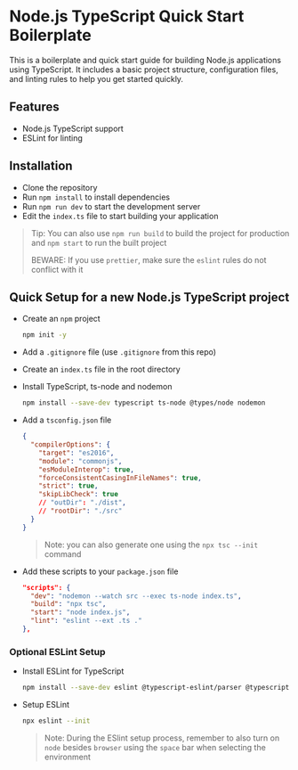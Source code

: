 # Node.js TypeScript Quick Start Boilerplate

This is a boilerplate and quick start guide for building Node.js applications using TypeScript. It includes a basic project structure, configuration files, and linting rules to help you get started quickly.

## Features

- Node.js TypeScript support
- ESLint for linting

## Installation

- Clone the repository
- Run `npm install` to install dependencies
- Run `npm run dev` to start the development server
- Edit the `index.ts` file to start building your application

> Tip: You can also use `npm run build` to build the project for production and `npm start` to run the built project
>
> BEWARE: If you use `prettier`, make sure the `eslint` rules do not conflict with it

## Quick Setup for a new Node.js TypeScript project

- Create an `npm` project

  ```bash
  npm init -y
  ```

- Add a `.gitignore` file (use `.gitignore` from this repo)
- Create an `index.ts` file in the root directory
- Install TypeScript, ts-node and nodemon

  ```bash
  npm install --save-dev typescript ts-node @types/node nodemon
  ```

- Add a `tsconfig.json` file

  ```json
  {
    "compilerOptions": {
      "target": "es2016",
      "module": "commonjs",
      "esModuleInterop": true,
      "forceConsistentCasingInFileNames": true,
      "strict": true,
      "skipLibCheck": true
      // "outDir": "./dist",
      // "rootDir": "./src"
    }
  }
  ```

  > Note: you can also generate one using the `npx tsc --init` command

- Add these scripts to your `package.json` file

  ```json
  "scripts": {
    "dev": "nodemon --watch src --exec ts-node index.ts",
    "build": "npx tsc",
    "start": "node index.js",
    "lint": "eslint --ext .ts ."
  },
  ```

### Optional ESLint Setup

- Install ESLint for TypeScript

  ```bash
  npm install --save-dev eslint @typescript-eslint/parser @typescript-eslint/eslint-plugin
  ```

- Setup ESLint

  ```bash
  npx eslint --init
  ```

  > Note: During the ESlint setup process, remember to also turn on `node` besides `browser` using the `space` bar when selecting the environment
